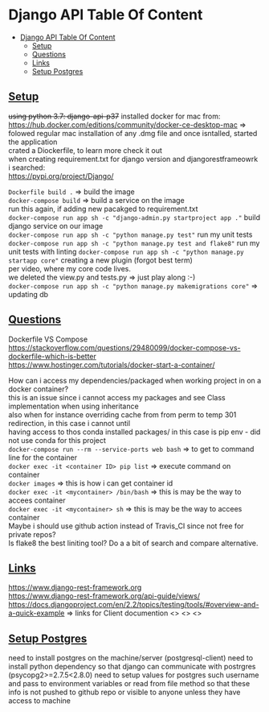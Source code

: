# Django API Table Of Content

- [Django API Table Of Content](#django-api-table-of-content)
  - [Setup](#setup)
  - [Questions](#questions)
  - [Links](#links)
  - [Setup Postgres](#setup-postgres)

## [Setup](#django-api-table-of-content)

~~using python 3.7: django-api-p37~~
installed docker for mac from: <https://hub.docker.com/editions/community/docker-ce-desktop-mac>
  => folowed regular mac installation of any .dmg file and once isntalled, started the application  
crated a Diockerfile, to learn more check it out  
when creating requirement.txt for django version and djangorestframeowrk i searched:  
  <https://pypi.org/project/Django/>  

`Dockerfile build .` => build the image  
`docker-compose build` => build a service on the image  
  run this again, if adding new pacakged to requirement.txt  
`docker-compose run app sh -c "django-admin.py startproject app ."` build django service on our image  
`docker-compose run app sh -c "python manage.py test"` run my unit tests  
`docker-compose run app sh -c "python manage.py test and flake8"` run my unit tests with linting
`docker-compose run app sh -c "python manage.py startapp core"` creating a new plugin (forgot best term)  
  per video, where my core code lives.  
  we deleted the view.py and tests.py => just play along :-)  
`docker-compose run app sh -c "python manage.py makemigrations core"` => updating db 



## [Questions](#django-api-table-of-content)

Dockerfile VS Compose  
  <https://stackoverflow.com/questions/29480099/docker-compose-vs-dockerfile-which-is-better>  
  <https://www.hostinger.com/tutorials/docker-start-a-container/>  

How can i access my dependencies/packaged when working project in on a docker container?  
  this is an issue since i cannot access my packages and see Class implementation when using inheritance  
  also when for instance overriding cache from from perm to temp 301 redirection, in this case i cannot until  
    having access to thos conda installed packages/ in this case is pip env - did not use conda for this project  
  `docker-compose run --rm --service-ports web bash` => to get to command line for the container  
  `docker exec -it <container ID> pip list` => execute command on container  
  `docker images` => this is how i can get container id  
  `docker exec -it <mycontainer> /bin/bash` => this is may be the way to accees container  
  `docker exec -it <mycontainer> sh` => this is may be the way to accees container  
Maybe i should use github action instead of Travis_CI since not free for private repos?  
Is flake8 the best liniting tool? Do a a bit of search and compare alternative.  

## [Links](#django-api-table-of-content)

 <https://www.django-rest-framework.org>  
<https://www.django-rest-framework.org/api-guide/views/>  
<https://docs.djangoproject.com/en/2.2/topics/testing/tools/#overview-and-a-quick-example> => links for Client documention
<>
<>
<>

## [Setup Postgres](#django-api-table-of-content)

need to install postgres on the machine/server (postgresql-client)
need to install python dependency so that django can communicate with postrgres (psycopg2>=2.7.5<2.8.0)
need to setup values for postgres such username and pass to environment variables or read from file method
  so that these info is not pushed to github repo or visible to anyone unless they have access to machine

